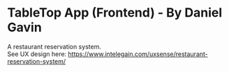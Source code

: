 # TableTop App (Frontend) - By Daniel Gavin
A restaurant reservation system.\
See UX design here: https://www.intelegain.com/uxsense/restaurant-reservation-system/
